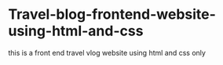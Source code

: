 # Travel-blog-frontend-website-using-html-and-css

this is a front end travel vlog website using html and css only
